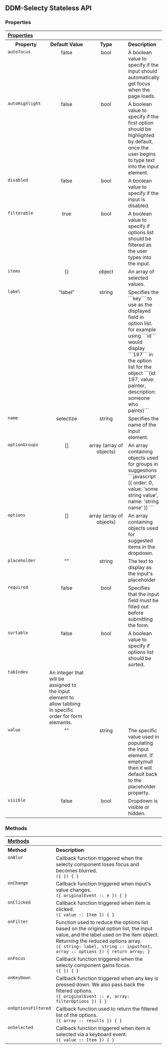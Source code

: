 ## DDM-Selecty Stateless API

### Properties

<table width="100%">
	<tr>
		<th valign="top" colspan="5" align="left"><a href="#props" name="props">Properties</a></th>
	</tr>
	<tr>
		<th valign="top" width="120px" align="center">Property</th>
		<th valign="top" width="120px" align="center">Default Value</th>
		<th valign="top" width="120px" align="center">Type</th>
		<th valign="top" align="left">Description</th>
	</tr>
    <tr>
        <td valign="top"><code>autofocus</code></td>
        <td valign="top" align="center">false</td>
        <td valign="top" align="center">bool</td>
        <td valign="top">
          A boolean value to specify if the input should automatically
          get focus when the page loads.
        </td>
    </tr>
	<tr>
        <td valign="top"><code>autoHighlight</code></td>
        <td valign="top" align="center">false</td>
        <td valign="top" align="center">bool</td>
        <td valign="top">
          A boolean value to specify if the first option should be highlighted by
                default, once the user begins to type text into the input element.
        </td>
    </tr>
    <tr>
        <td valign="top"><code>disabled</code></td>
        <td valign="top" align="center">false</td>
        <td valign="top" align="center">bool</td>
        <td valign="top">
          A boolean value to specify if the input is
          disabled.
        </td>
	</tr>
	<tr>
        <td valign="top"><code>filterable</code></td>
        <td valign="top" align="center">true</td>
        <td valign="top" align="center">bool</td>
        <td valign="top">
          A boolean value to specify if options list should be filtered as the
                user types into the input.
        </td>
	</tr>
    <tr>
        <td valign="top"><code>items</code></td>
        <td valign="top" align="center">{}</td>
        <td valign="top" align="center">object</td>
        <td valign="top">An array of selected values.</td>
    </tr>
	<tr>
		<td valign="top"><code>label</code></td>
        <td valign="top" align="center">"label"</td>
        <td valign="top" align="center">string</td>
		<td valign="top">
			Specifies the ```key``` to use as the displayed field in option list. for
			example using ```id``` would display ```197``` in the option list for the
			object ```{id: 197, value: painter, description: someone who paints}```
		</td>
	</tr>
    <tr>
		<td valign="top"><code>name</code></td>
        <td valign="top" align="center">selectize</td>
        <td valign="top" align="center">string</td>
		<td valign="top">Specifies the name of the input element.</td>
	</tr>
    <tr>
		<td valign="top"><code>optionGroups</code></td>
        <td valign="top" align="center">[]</td>
        <td valign="top" align="center">array (array of objects)</td>
		<td valign="top">
            An array containing objects used for groups in suggestions
            ```javascript
            [{
                order: 0,
                value: 'some string value',
                name: 'string name'
            }]
            ```
        </td>
	</tr>
    <tr>
		<td valign="top"><code>options</code></td>
        <td valign="top" align="center">[]</td>
        <td valign="top" align="center">array (array of objects)</td>
		<td valign="top">
            An array containing objects used for suggested items in the dropdown.
        </td>
	</tr>
    <tr>
        <td valign="top"><code>placeholder</code></td>
        <td valign="top" align="center">""</td>
        <td valign="top" align="center">string</td>
        <td valign="top">The text to display as the input's placeholder</td>
    </tr>
    <tr>
        <td valign="top"><code>required</code></td>
        <td valign="top" align="center">false</td>
        <td valign="top" align="center">bool</td>
        <td valign="top">
          Specifies that the input field must be filled out before
          submitting the form.
        </td>
    </tr>
	<tr>
		<td valign="top"><code>sortable</code></td>
        <td valign="top" width="100px" align="center">false</td>
        <td valign="top" width="100px" align="center">bool</td>
		<td valign="top">
          A boolean value to specify if options list should be sorted.
        </td>
	</tr>
	<tr>
		<td valign="top"><code>tabIndex</code></td>
		<td valign="top">
      An integer that will be assigned to the input element to allow tabbing in
			specific order for form elements.
    </td>
	</tr>
  <tr>
      <td valign="top"><code>value</code></td>
      <td valign="top" width="100px" align="center">""</td>
      <td valign="top" width="100px" align="center">string</td>
      <td valign="top">
        The specific value used in populating the input element.
        If empty/null then it will default back to the placeholder property.
      </td>
  </tr>
  <tr>
      <td valign="top"><code>visible</code></td>
      <td valign="top" align="center">false</td>
      <td valign="top" align="center">bool</td>
      <td valign="top">
        Dropdown is visible or hidden.
      </td>
	</tr>
</table>

### Methods

<table width="100%">
    <tr>
        <th valign="top" colspan="3" align="left"><a href="#methods" name="props">Methods</a></th>
    </tr>
    <tr>
		<th valign="top" width="120px" align="left">Method</th>
		<th valign="top" align="left">Description</th>
	</tr>  
	<tr>
		<td valign="top"><code>onBlur</code></td>
		<td valign="top">
            Callback function triggered when the selecty component loses focus and
            becomes blurred. <br/>
            <code>({ }) { }</code>
        </td>
	</tr>
	<tr>
		<td valign="top"><code>onChange</code></td>
		<td valign="top">
			Callback function triggered when input's value changes. <br/>
			<code>({ originalEvent :: e }) { }</code>
		</td>
	</tr>
	<tr>
		<td valign="top"><code>onClicked</code></td>
		<td valign="top">
            Callback function triggered when item is clicked. <br/>
            <code>({ value :: Item }) { }</code>
        </td>
	</tr>
	<tr>
		<td valign="top"><code>onFilter</code></td>
		<td valign="top">
			Function used to reduce the options list based on the original option list,
			the input value, and the label used on the item object. Returning the reduced
			options array.<br/>
			<code>({ string: label, string :: inputText, array :: options }) { return array; }</code>
		</td>
	</tr>
	<tr>
		<td valign="top"><code>onFocus</code></td>
		<td valign="top">
			Callback function triggered when the selecty component gains focus. <br/>
			<code>({ }) { }</code>
		</td>
	</tr>
    <tr>
		<td valign="top"><code>onKeyDown</code></td>
		<td valign="top">
        Callback function triggered when any key is pressed down. We also pass back the filtered options. <br/>
        <code>({ originalEvent :: e, array: filterOptions }) { }</code>
    </td>
	</tr>
	<tr>
		<td valign="top"><code>onOptionsFiltered</code></td>
		<td valign="top">
      Callback function used to return the filtered list of the options.<br/>
      <code>({ array :: results }) { }</code>
    </td>
	</tr>
  <tr>
		<td valign="top"><code>onSelected</code></td>
		<td valign="top">
			Callback function triggered when item is selected via a keyboard event. <br/>
			<code>({ value :: Item }) { }</code>
    </td>
	</tr>
</table>
